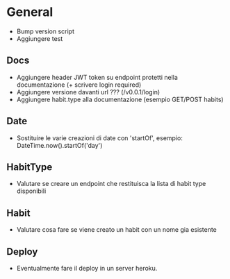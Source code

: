 # General

- Bump version script
- Aggiungere test


## Docs
- Aggiungere header JWT token su endpoint protetti nella documentazione (+ scrivere login required)
- Aggiungere versione davanti url ??? (/v0.0.1/login)
- Aggiungere habit.type alla documentazione (esempio GET/POST habits)

## Date
- Sostituire le varie creazioni di date con 'startOf', esempio: DateTime.now().startOf('day')


## HabitType
- Valutare se creare un endpoint che restituisca la lista di habit type disponibili

## Habit
- Valutare cosa fare se viene creato un habit con un nome gia esistente

## Deploy
- Eventualmente fare il deploy in un server heroku.
